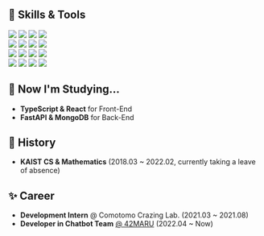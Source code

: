 ## 💪 Skills & Tools
![](https://img.shields.io/badge/C-A8B9CC?style=flat-square&logo=C&logoColor=white)
![](https://img.shields.io/badge/C++-00599C?style=flat-square&logo=C%2B%2B&logoColor=white)
![](https://img.shields.io/badge/Python-3766AB?style=flat-square&logo=Python&logoColor=white)
![](https://img.shields.io/badge/Java-007396?style=flat-square&logo=Java&logoColor=white)
<br>
![](https://img.shields.io/badge/Pytorch-EE4C2C?style=flat-square&logo=Pytorch&logoColor=white)
![](https://img.shields.io/badge/scikit--learn-F7931E?style=flat-square&logo=scikit%2Dlearn&logoColor=white)
![](https://img.shields.io/badge/Unity-FFFFFF?style=flat-square&logo=Unity&logoColor=black)
![](https://img.shields.io/badge/ISAAC%20SDK-76B900?style=flat-square&logo=NVIDIA&logoColor=white)
<br>
![](https://img.shields.io/badge/Visual%20Studio%20Code-007ACC?style=flat-square&logo=VisualstudioCode&logoColor=white)
![](https://img.shields.io/badge/Android%20Studio-3DDC84?style=flat-square&logo=AndroidStudio&logoColor=white) 
![](https://img.shields.io/badge/PyCharm-000000?style=flat-square&logo=PyCharm&logoColor=white)
![](https://img.shields.io/badge/WebStorm-000000?style=flat-square&logo=WebStorm&logoColor=white)
<br>
![](https://img.shields.io/badge/GitHub-181717?style=flat-square&logo=GitHub&logoColor=white)
![](https://img.shields.io/badge/Slack-4A154B?style=flat-square&logo=Slack&logoColor=white)
![](https://img.shields.io/badge/Trello-0052CC?style=flat-square&logo=Trello&logoColor=white)
![](https://img.shields.io/badge/Notion-000000?style=flat-square&logo=Notion&logoColor=white)

## 📖 Now I'm Studying... 
- **TypeScript & React** for Front-End
- **FastAPI & MongoDB** for Back-End

## 🌟 History
- **KAIST CS & Mathematics**  (2018.03 ~ 2022.02, currently taking a leave of absence)   

## ✨ Career
- **Development Intern** @ Comotomo Crazing Lab. (2021.03 ~ 2021.08)   
- **Developer in Chatbot Team** [@ 42MARU](https://www.42maru.ai/) (2022.04 ~ Now)    
